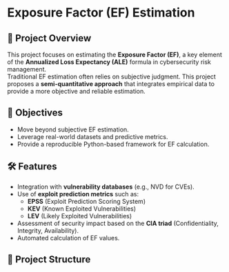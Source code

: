 # Exposure Factor (EF) Estimation

## 📌 Project Overview
This project focuses on estimating the **Exposure Factor (EF)**, a key element of the **Annualized Loss Expectancy (ALE)** formula in cybersecurity risk management.  
Traditional EF estimation often relies on subjective judgment. This project proposes a **semi-quantitative approach** that integrates empirical data to provide a more objective and reliable estimation.

## 🎯 Objectives
- Move beyond subjective EF estimation.
- Leverage real-world datasets and predictive metrics.
- Provide a reproducible Python-based framework for EF calculation.

## 🛠️ Features
- Integration with **vulnerability databases** (e.g., NVD for CVEs).
- Use of **exploit prediction metrics** such as:
  - **EPSS** (Exploit Prediction Scoring System)
  - **KEV** (Known Exploited Vulnerabilities)
  - **LEV** (Likely Exploited Vulnerabilities)
- Assessment of security impact based on the **CIA triad** (Confidentiality, Integrity, Availability).
- Automated calculation of EF values.

## 📂 Project Structure
